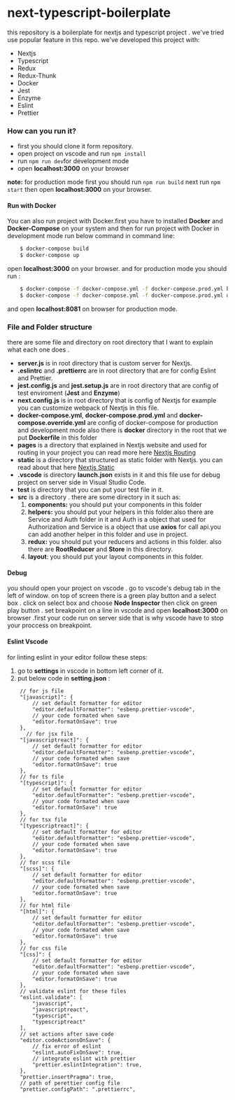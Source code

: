 # next-typescript-boilerplate

this repository is a boilerplate for nextjs and typescript project . we've tried use popular feature in this repo. we've developed this project with:

  - Nextjs
  - Typescript
  - Redux
  - Redux-Thunk
  - Docker
  - Jest
  - Enzyme
  - Eslint
  - Prettier

### How can you run it?
  - first you should clone it form repository.
  - open project on vscode and run ```npm install```
  - run ```npm run dev```for development mode
  - open **localhost:3000** on your browser

**note:** for production mode first you should run ```npm run build``` next run ```npm start``` then open **localhost:3000** on your browser.

#### Run with Docker
You can also run project with Docker.first you have to installed **Docker** and **Docker-Compose** on your system and then for run project with Docker in development mode run below command in command line:
```sh
    $ docker-compose build
    $ docker-compose up
```
open **localhost:3000** on your browser. and for production mode you should run : 
```sh
    $ docker-compose -f docker-compose.yml -f docker-compose.prod.yml build
    $ docker-compose -f docker-compose.yml -f docker-compose.prod.yml up
```
and open **localhost:8081** on browser for production mode.

### File and Folder structure

there are some file and directory on root directory that I want to explain what each one does .
    
  - **server.js** is in root directory that is custom server for Nextjs.
  - **.eslintrc** and **.prettierrc** are in root directory that are for config Eslint and Prettier.
  - **jest.config.js** and **jest.setup.js** are in root directory that are config of test enviroment (**Jest** and **Enzyme**)
  - **next.config.js** is in root directory that is config of Nextjs for example you can customize webpack of Nextjs in this file.
  - **docker-compose.yml**, **docker-compose.prod.yml** and **docker-compose.override.yml** are config of docker-compose for production and development mode also there is **docker** directory in the root that we put **Dockerfile** in this folder
  - **pages** is a directory that explained in Nextjs website and used for routing in your project you can read more here [Nextjs Routing](https://nextjs.org/docs/routing/introduction)
  - **static** is a directory that structured as static folder with Nextjs. you can read about that here [Nextjs Static](https://nextjs.org/docs/basic-features/static-file-serving)
  - **.vscode** is directory **launch.json** exists in it and this file use for debug project on server side in Visual Studio Code.
  - **__test__** is directory that you can put your test file in it.
  - **src** is a directory . there are some directory in it such as:
    1. **components:** you should put your components in this folder
    2. **helpers:** you should put your helpers in this folder.also there are Service and Auth folder in it and Auth is a object that used for Authorization and Service is a object that use **axios** for call api.you can add another helper in this folder and use in project.
    3. **redux:** you should put your reducers and actions in this folder. also there are **RootReducer** and **Store** in this directory.
    4. **layout**: you should put your layout components in this folder.

#### Debug
you should open your project on vscode . go to vscode's debug tab in the left of window. on top of screen there is a green play button and a select box . click on select box and choose **Node Inspector** then click on green play button . set breakpoint on a line in vscode and open **localhost:3000** on browser .first your code run on server side that is why vscode have to stop your proccess on breakpoint.

#### Eslint Vscode
for linting eslint in your editor follow these steps:
  1. go to **settings** in vscode in bottom left corner of it.
  2. put below code in **setting.json** :
```
    // for js file
    "[javascript]": {
        // set default formatter for editor
        "editor.defaultFormatter": "esbenp.prettier-vscode",
        // your code formated when save
        "editor.formatOnSave": true
    },
      // for jsx file
    "[javascriptreact]": {
        // set default formatter for editor
        "editor.defaultFormatter": "esbenp.prettier-vscode",
        // your code formated when save
        "editor.formatOnSave": true
    },
    // for ts file
    "[typescript]": {
        // set default formatter for editor
        "editor.defaultFormatter": "esbenp.prettier-vscode",
        // your code formated when save
        "editor.formatOnSave": true
    },
    // for tsx file
    "[typescriptreact]": {
        // set default formatter for editor
        "editor.defaultFormatter": "esbenp.prettier-vscode",
        // your code formated when save
        "editor.formatOnSave": true
    },
    // for scss file
    "[scss]": {
        // set default formatter for editor
        "editor.defaultFormatter": "esbenp.prettier-vscode",
        // your code formated when save
        "editor.formatOnSave": true
    },
    // for html file
    "[html]": {
        // set default formatter for editor
        "editor.defaultFormatter": "esbenp.prettier-vscode",
        // your code formated when save
        "editor.formatOnSave": true
    },
    // for css file
    "[css]": {
        // set default formatter for editor
        "editor.defaultFormatter": "esbenp.prettier-vscode",
        // your code formated when save
        "editor.formatOnSave": true
    },
    // validate eslint for these files
    "eslint.validate": [
        "javascript",
        "javascriptreact",
        "typescript",
        "typescriptreact"
    ],
    // set actions after save code
    "editor.codeActionsOnSave": {
        // fix error of eslint
        "eslint.autoFixOnSave": true,
        // integrate eslint with prettier
        "prettier.eslintIntegration": true,
    },
    "prettier.insertPragma": true,
    // path of perettier config file
    "prettier.configPath": ".prettierrc",
```


